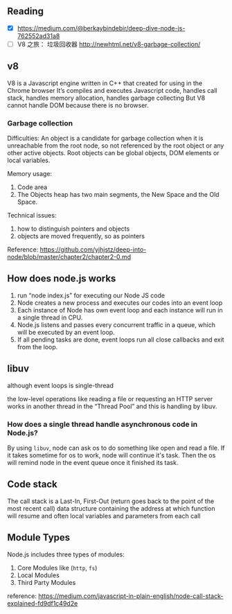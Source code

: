 

## Reading
- [x] https://medium.com/@berkaybindebir/deep-dive-node-js-762552ad31a8
- [ ] V8 之旅： 垃圾回收器 http://newhtml.net/v8-garbage-collection/ 

## v8
V8 is a Javascript engine written in C++ that created for using in the Chrome browser
It’s compiles and executes Javascript code, handles call stack, handles memory allocation, handles garbage collecting
But V8 cannot handle DOM because there is no browser.

### Garbage collection

Difficulties: An object is a candidate for garbage collection when it is unreachable from the root node, so not referenced by the root object or any other active objects. Root objects can be global objects, DOM elements or local variables.

Memory usage:
1. Code area
2. The Objects heap has two main segments, the New Space and the Old Space.

Technical issues:
1. how to distinguish pointers and objects
2. objects are moved frequently, so as pointers

Reference:
https://github.com/yjhjstz/deep-into-node/blob/master/chapter2/chapter2-0.md

## How does node.js works
1. run “node index.js” for executing our Node JS code
2. Node creates a new process and executes our codes into an event loop
3. Each instance of Node has own event loop and each instance will run in a single thread in CPU.
4. Node.js listens and passes every concurrent traffic in a queue, which will be executed by an event loop.
5. If all pending tasks are done, event loops run all close callbacks and exit from the loop.


## libuv
although event loops is single-thread

the low-level operations like reading a file or requesting an HTTP server works in another thread in the “Thread Pool” and this is handling by libuv.

### How does a single thread handle asynchronous code in Node.js?
By using `libuv`, node can ask os to do something like open and read a file. If it takes sometime for os to work, node will continue it's task. Then the os will remind node in the event queue once it finished its task.


## Code stack
The call stack is a Last-In, First-Out (return goes back to the point of the most recent call) data structure containing the address at which function will resume and often local variables and parameters from each call

## Module Types
Node.js includes three types of modules:

1. Core Modules like (`http`, `fs`)
2. Local Modules
4. Third Party Modules

reference: https://medium.com/javascript-in-plain-english/node-call-stack-explained-fd9df1c49d2e
